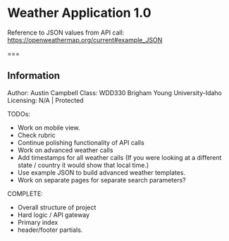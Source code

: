 # Weather Application 1.0
Reference to JSON values from API call: https://openweathermap.org/current#example_JSON

===
## Information
Author: Austin Campbell
Class: WDD330
Brigham Young University-Idaho
Licensing: N/A | Protected


TODOs:
- Work on mobile view.
- Check rubric
- Continue polishing functionality of API calls
- Work on advanced weather calls
- Add timestamps for all weather calls (If you were looking at a different state / country it would show that local time.)
- Use example JSON to build advanced weather templates.
- Work on separate pages for separate search parameters?

COMPLETE:
- Overall structure of project
- Hard logic / API gateway
- Primary index
- header/footer partials.

